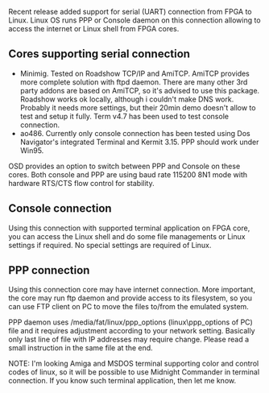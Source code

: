 Recent release added support for serial (UART) connection from FPGA to Linux. Linux OS runs PPP or Console daemon on this connection allowing to access the internet or Linux shell from FPGA cores.

## Cores supporting serial connection
* Minimig. Tested on Roadshow TCP/IP and AmiTCP. AmiTCP provides more complete solution with ftpd daemon. There are many other 3rd party addons are based on AmiTCP, so it's advised to use this package. Roadshow works ok locally, although i couldn't make DNS work. Probably it needs more settings, but their 20min demo doesn't allow to test and setup it fully. Term v4.7 has been used to test console connection.
* ao486. Currently only console connection has been tested using Dos Navigator's integrated Terminal and Kermit 3.15. PPP should work under Win95.

OSD provides an option to switch between PPP and Console on these cores.
Both console and PPP are using baud rate 115200 8N1 mode with hardware RTS/CTS flow control for stability.

## Console connection
Using this connection with supported terminal application on FPGA core, you can access the Linux shell and do some file managements or Linux settings if required.
No special settings are required of Linux. 

## PPP connection
Using this connection core may have internet connection. More important, the core may run ftp daemon and provide access to its filesystem, so you can use FTP client on PC to move the files to/from the emulated system.

PPP daemon uses /media/fat/linux/ppp_options (linux\ppp_options of PC) file and it requires adjustment according to your network setting. Basically only last line of file with IP addresses may require change. Please read a small instruction in the same file at the end.


NOTE: I'm looking Amiga and MSDOS terminal supporting color and control codes of linux, so it will be possible to use Midnight Commander in terminal connection. If you know such terminal application, then let me know.